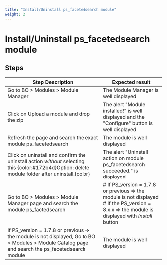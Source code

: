 ```yaml
---
title: "Install/Uninstall ps_facetedsearch module"
weight: 2
---
```


# Install/Uninstall ps_facetedsearch module
## Steps
| Step Description | Expected result |
| ----- | ----- |
| Go to BO > Modules > Module Manager | The Module Manager is well displayed |
| Click on Upload a module and drop the zip | The alert "Module installed!" is well displayed and the "Configure" button is well displayed |
| Refresh the page and search the exact module ps_facetedsearch | The module is well displayed |
| Click on uninstall and confirm the uninstall action *without* selecting this {color:#172b4d}Option: delete module folder after uninstall.{color} | The alert "Uninstall action on module ps_facetedsearch succeeded." is displayed |
| Go to BO > Modules > Module Manager page and search the module ps_factedsearch | # If PS_version = 1.7.8 or previous => the module is not displayed<br> # If the PS_version = 8.x.x => the module is displayed with *Install* button |
| If PS_version = 1.7.8 or previous => the module is not displayed, Go to BO > Modules > Module Catalog page and search the ps_facetedsearch module | The module is well displayed |
